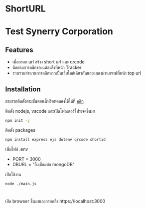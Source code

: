 # ShortURL
# Test Synerry Corporation



## Features

-  เมื่อกรอก url สร้าง short url และ qrcode
-  ติดตามการคลิกของแต่ละลิ้งที่หน้า Tracker
- รวบรวมจำนวนการคลิกหากเป็นเว็บไซต์เดียวกันและแสดงผ่านกราฟที่หน้า top url



## Installation
สามารถติดตั้งตามขั้นตอนนี้หรือทดลองใช้ได้ที่ [คลิก]


ติดตั้ง nodejs, vscode และเปิดโฟลเดอร์โปรเจคขึ้นมา

```sh
npm init -y
```

ติดตั้ง packages

```sh
npm install express ejs dotenv qrcode shortid
```

เพิ่มไฟล์ .env 
- PORT = 3000
- DBURL = "ลิ้งเชื่อมต่อ mongoDB"

เปิดใช้งาน
```sh
node ./main.js
```
#
เปิด browser ขึ้นมาและกรอกลิ้ง https://localhost:3000


   [คลิก]: https://ShortURL.panwan1040.repl.co

